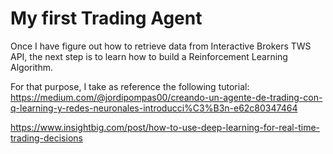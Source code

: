 # My first Trading Agent

Once I have figure out how to retrieve data from Interactive Brokers TWS API,
the next step is to learn how to build a Reinforcement Learning Algorithm. 

For that purpose, I take as reference the following tutorial:
https://medium.com/@jordipompas00/creando-un-agente-de-trading-con-q-learning-y-redes-neuronales-introducci%C3%B3n-e62c80347464

https://www.insightbig.com/post/how-to-use-deep-learning-for-real-time-trading-decisions